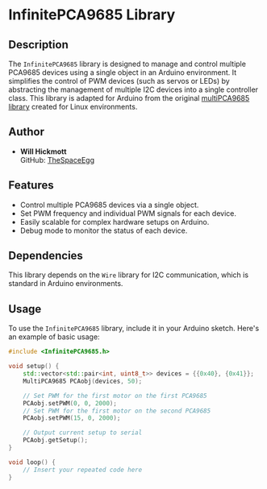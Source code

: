 # InfinitePCA9685 Library

## Description
The `InfinitePCA9685` library is designed to manage and control multiple PCA9685 devices using a single object in an Arduino environment. It simplifies the control of PWM devices (such as servos or LEDs) by abstracting the management of multiple I2C devices into a single controller class. This library is adapted for Arduino from the original [multiPCA9685 library](https://github.com/TheSpaceEgg/multiPCA9685) created for Linux environments.

## Author
- **Will Hickmott**  
  GitHub: [TheSpaceEgg](https://github.com/TheSpaceEgg)

## Features
- Control multiple PCA9685 devices via a single object.
- Set PWM frequency and individual PWM signals for each device.
- Easily scalable for complex hardware setups on Arduino.
- Debug mode to monitor the status of each device.

## Dependencies
This library depends on the `Wire` library for I2C communication, which is standard in Arduino environments.

## Usage
To use the `InfinitePCA9685` library, include it in your Arduino sketch. Here's an example of basic usage:

```cpp
#include <InfinitePCA9685.h>

void setup() {
    std::vector<std::pair<int, uint8_t>> devices = {{0x40}, {0x41}};
    MultiPCA9685 PCAobj(devices, 50);

    // Set PWM for the first motor on the first PCA9685
    PCAobj.setPWM(0, 0, 2000);
    // Set PWM for the first motor on the second PCA9685
    PCAobj.setPWM(15, 0, 2000);

    // Output current setup to serial
    PCAobj.getSetup();
}

void loop() {
    // Insert your repeated code here
}
